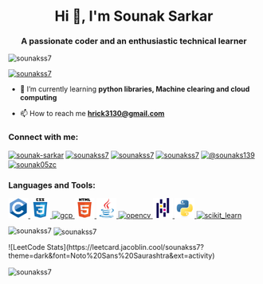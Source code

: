 <h1 align="center">Hi 👋, I'm Sounak Sarkar</h1>
<h3 align="center">A passionate coder and an enthusiastic technical learner</h3>

<p align="left"> <img src="https://komarev.com/ghpvc/?username=sounakss7&label=Profile%20views&color=0e75b6&style=flat" alt="sounakss7" /> </p>

<p align="left"> <a href="https://github.com/ryo-ma/github-profile-trophy"><img src="https://github-profile-trophy.vercel.app/?username=sounakss7" alt="sounakss7" /></a> </p>

- 🌱 I’m currently learning **python libraries, Machine clearing and cloud computing**

- 📫 How to reach me **hrick3130@gmail.com**

<h3 align="left">Connect with me:</h3>
<p align="left">
<a href="https://linkedin.com/in/sounak-sarkar" target="blank"><img align="center" src="https://raw.githubusercontent.com/rahuldkjain/github-profile-readme-generator/master/src/images/icons/Social/linked-in-alt.svg" alt="sounak-sarkar" height="30" width="40" /></a>
<a href="https://kaggle.com/sounakss7" target="blank"><img align="center" src="https://raw.githubusercontent.com/rahuldkjain/github-profile-readme-generator/master/src/images/icons/Social/kaggle.svg" alt="sounakss7" height="30" width="40" /></a>
<a href="https://instagram.com/sounakss7" target="blank"><img align="center" src="https://raw.githubusercontent.com/rahuldkjain/github-profile-readme-generator/master/src/images/icons/Social/instagram.svg" alt="sounakss7" height="30" width="40" /></a>
<a href="https://www.leetcode.com/sounakss7" target="blank"><img align="center" src="https://raw.githubusercontent.com/rahuldkjain/github-profile-readme-generator/master/src/images/icons/Social/leet-code.svg" alt="sounakss7" height="30" width="40" /></a>
<a href="https://www.hackerearth.com/@sounaks139" target="blank"><img align="center" src="https://raw.githubusercontent.com/rahuldkjain/github-profile-readme-generator/master/src/images/icons/Social/hackerearth.svg" alt="@sounaks139" height="30" width="40" /></a>
<a href="https://auth.geeksforgeeks.org/user/sounak05zc" target="blank"><img align="center" src="https://raw.githubusercontent.com/rahuldkjain/github-profile-readme-generator/master/src/images/icons/Social/geeks-for-geeks.svg" alt="sounak05zc" height="30" width="40" /></a>
</p>

<h3 align="left">Languages and Tools:</h3>
<p align="left"> <a href="https://www.cprogramming.com/" target="_blank" rel="noreferrer"> <img src="https://raw.githubusercontent.com/devicons/devicon/master/icons/c/c-original.svg" alt="c" width="40" height="40"/> </a> <a href="https://www.w3schools.com/css/" target="_blank" rel="noreferrer"> <img src="https://raw.githubusercontent.com/devicons/devicon/master/icons/css3/css3-original-wordmark.svg" alt="css3" width="40" height="40"/> </a> <a href="https://cloud.google.com" target="_blank" rel="noreferrer"> <img src="https://www.vectorlogo.zone/logos/google_cloud/google_cloud-icon.svg" alt="gcp" width="40" height="40"/> </a> <a href="https://www.w3.org/html/" target="_blank" rel="noreferrer"> <img src="https://raw.githubusercontent.com/devicons/devicon/master/icons/html5/html5-original-wordmark.svg" alt="html5" width="40" height="40"/> </a> <a href="https://www.java.com" target="_blank" rel="noreferrer"> <img src="https://raw.githubusercontent.com/devicons/devicon/master/icons/java/java-original.svg" alt="java" width="40" height="40"/> </a> <a href="https://opencv.org/" target="_blank" rel="noreferrer"> <img src="https://www.vectorlogo.zone/logos/opencv/opencv-icon.svg" alt="opencv" width="40" height="40"/> </a> <a href="https://pandas.pydata.org/" target="_blank" rel="noreferrer"> <img src="https://raw.githubusercontent.com/devicons/devicon/2ae2a900d2f041da66e950e4d48052658d850630/icons/pandas/pandas-original.svg" alt="pandas" width="40" height="40"/> </a> <a href="https://www.python.org" target="_blank" rel="noreferrer"> <img src="https://raw.githubusercontent.com/devicons/devicon/master/icons/python/python-original.svg" alt="python" width="40" height="40"/> </a> <a href="https://scikit-learn.org/" target="_blank" rel="noreferrer"> <img src="https://upload.wikimedia.org/wikipedia/commons/0/05/Scikit_learn_logo_small.svg" alt="scikit_learn" width="40" height="40"/> </a> </p>

<p><img align="left" src="https://github-readme-stats.vercel.app/api/top-langs?username=sounakss7&show_icons=true&locale=en&layout=compact" alt="sounakss7" /></p>

<p>&nbsp;<img align="center" src="https://github-readme-stats.vercel.app/api?username=sounakss7&show_icons=true&locale=en" alt="sounakss7" /></p>
![LeetCode Stats](https://leetcard.jacoblin.cool/sounakss7?theme=dark&font=Noto%20Sans%20Saurashtra&ext=activity)
<p><img align="center" src="https://github-readme-streak-stats.herokuapp.com/?user=sounakss7&" alt="sounakss7" /></p>





